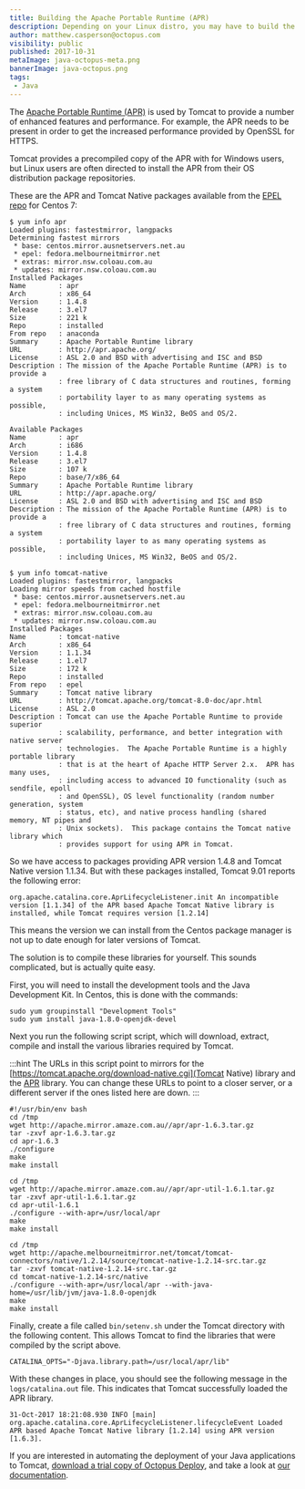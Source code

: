 ```yaml
---
title: Building the Apache Portable Runtime (APR)
description: Depending on your Linux distro, you may have to build the APR from scratch to take advantage of the higher performance of the OpenSSL library in Tomcat.
author: matthew.casperson@octopus.com
visibility: public
published: 2017-10-31
metaImage: java-octopus-meta.png
bannerImage: java-octopus.png
tags:
 - Java
---
```


The [Apache Portable Runtime (APR)](https://tomcat.apache.org/tomcat-9.0-doc/apr.html) is used by Tomcat to provide a number of enhanced features and performance. For example, the APR needs to be present in order to get the increased performance provided by OpenSSL for HTTPS.

Tomcat provides a precompiled copy of the APR with for Windows users, but Linux users are often directed to install the APR from their OS distribution package repositories.

These are the APR and Tomcat Native packages available from the [EPEL repo](https://fedoraproject.org/wiki/EPEL) for Centos 7:

```
$ yum info apr
Loaded plugins: fastestmirror, langpacks
Determining fastest mirrors
 * base: centos.mirror.ausnetservers.net.au
 * epel: fedora.melbourneitmirror.net
 * extras: mirror.nsw.coloau.com.au
 * updates: mirror.nsw.coloau.com.au
Installed Packages
Name        : apr
Arch        : x86_64
Version     : 1.4.8
Release     : 3.el7
Size        : 221 k
Repo        : installed
From repo   : anaconda
Summary     : Apache Portable Runtime library
URL         : http://apr.apache.org/
License     : ASL 2.0 and BSD with advertising and ISC and BSD
Description : The mission of the Apache Portable Runtime (APR) is to provide a
            : free library of C data structures and routines, forming a system
            : portability layer to as many operating systems as possible,
            : including Unices, MS Win32, BeOS and OS/2.

Available Packages
Name        : apr
Arch        : i686
Version     : 1.4.8
Release     : 3.el7
Size        : 107 k
Repo        : base/7/x86_64
Summary     : Apache Portable Runtime library
URL         : http://apr.apache.org/
License     : ASL 2.0 and BSD with advertising and ISC and BSD
Description : The mission of the Apache Portable Runtime (APR) is to provide a
            : free library of C data structures and routines, forming a system
            : portability layer to as many operating systems as possible,
            : including Unices, MS Win32, BeOS and OS/2.

$ yum info tomcat-native
Loaded plugins: fastestmirror, langpacks
Loading mirror speeds from cached hostfile
 * base: centos.mirror.ausnetservers.net.au
 * epel: fedora.melbourneitmirror.net
 * extras: mirror.nsw.coloau.com.au
 * updates: mirror.nsw.coloau.com.au
Installed Packages
Name        : tomcat-native
Arch        : x86_64
Version     : 1.1.34
Release     : 1.el7
Size        : 172 k
Repo        : installed
From repo   : epel
Summary     : Tomcat native library
URL         : http://tomcat.apache.org/tomcat-8.0-doc/apr.html
License     : ASL 2.0
Description : Tomcat can use the Apache Portable Runtime to provide superior
            : scalability, performance, and better integration with native server
            : technologies.  The Apache Portable Runtime is a highly portable library
            : that is at the heart of Apache HTTP Server 2.x.  APR has many uses,
            : including access to advanced IO functionality (such as sendfile, epoll
            : and OpenSSL), OS level functionality (random number generation, system
            : status, etc), and native process handling (shared memory, NT pipes and
            : Unix sockets).  This package contains the Tomcat native library which
            : provides support for using APR in Tomcat.
```

So we have access to packages providing APR version 1.4.8 and Tomcat Native version 1.1.34. But with these packages installed, Tomcat 9.01 reports the following error:

```
org.apache.catalina.core.AprLifecycleListener.init An incompatible version [1.1.34] of the APR based Apache Tomcat Native library is installed, while Tomcat requires version [1.2.14]
```

This means the version we can install from the Centos package manager is not up to date enough for later versions of Tomcat.

The solution is to compile these libraries for yourself. This sounds complicated, but is actually quite easy.

First, you will need to install the development tools and the Java Development Kit. In Centos, this is done with the commands:

```
sudo yum groupinstall "Development Tools"
sudo yum install java-1.8.0-openjdk-devel
```

Next you run the following script script, which will download, extract, compile and install the various libraries required by Tomcat.

:::hint
The URLs in this script point to mirrors for the [https://tomcat.apache.org/download-native.cgi](Tomcat Native) library and the [APR](https://apr.apache.org/download.cgi) library. You can change these URLs to point to a closer server, or a different server if the ones listed here are down.
:::

```
#!/usr/bin/env bash
cd /tmp
wget http://apache.mirror.amaze.com.au//apr/apr-1.6.3.tar.gz
tar -zxvf apr-1.6.3.tar.gz
cd apr-1.6.3
./configure
make
make install

cd /tmp
wget http://apache.mirror.amaze.com.au//apr/apr-util-1.6.1.tar.gz
tar -zxvf apr-util-1.6.1.tar.gz
cd apr-util-1.6.1
./configure --with-apr=/usr/local/apr
make
make install

cd /tmp
wget http://apache.melbourneitmirror.net/tomcat/tomcat-connectors/native/1.2.14/source/tomcat-native-1.2.14-src.tar.gz
tar -zxvf tomcat-native-1.2.14-src.tar.gz
cd tomcat-native-1.2.14-src/native
./configure --with-apr=/usr/local/apr --with-java-home=/usr/lib/jvm/java-1.8.0-openjdk
make
make install
```

Finally, create a file called `bin/setenv.sh` under the Tomcat directory with the following content. This allows Tomcat to find the libraries that were compiled by the script above.

```
CATALINA_OPTS="-Djava.library.path=/usr/local/apr/lib"
```

With these changes in place, you should see the following message in the `logs/catalina.out` file. This indicates that Tomcat successfully loaded the APR library.

```
31-Oct-2017 18:21:08.930 INFO [main] org.apache.catalina.core.AprLifecycleListener.lifecycleEvent Loaded APR based Apache Tomcat Native library [1.2.14] using APR version [1.6.3].
```

If you are interested in automating the deployment of your Java applications to Tomcat, [download a trial copy of Octopus Deploy](https://octopus.com/downloads), and take a look at [our documentation](https://octopus.com/docs/deploying-applications/deploy-java-applications).

